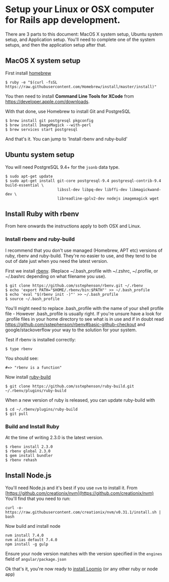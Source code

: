# Setup your Linux or OSX computer for Rails app development.

There are 3 parts to this document: MacOS X system setup, Ubuntu system setup, and Application setup. You'll need to complete one of the system setups, and then the application setup after that.

## MacOS X system setup

First install [homebrew](http://brew.sh)

```
$ ruby -e "$(curl -fsSL https://raw.githubusercontent.com/Homebrew/install/master/install)"
```

You then need to install __Command Line Tools for XCode__ from https://developer.apple.com/downloads.

With that done, use Homebrew to install Git and PostgreSQL

```
$ brew install git postgresql pkgconfig
$ brew install ImageMagick --with-perl
$ brew services start postgresql
```

And that's it. You can jump to 'Install rbenv and ruby-build'

## Ubuntu system setup

You will need PostgreSQL 9.4+ for the `jsonb` data type.

```
$ sudo apt-get update
$ sudo apt-get install git-core postgresql-9.4 postgresql-contrib-9.4 build-essential \
                       libssl-dev libpq-dev libffi-dev libmagickwand-dev \
                       libreadline-gplv2-dev nodejs imagemagick wget
```

## Install Ruby with rbenv

From here onwards the instructions apply to both OSX and Linux.

### Install rbenv and ruby-build

I recommend that you don't use managed (Homebrew, APT etc) versions of ruby, rbenv and ruby-build. They're no easier to use, and they tend to be out of date just when you need the latest version.

First we install [rbenv](https://github.com/sstephenson/rbenv). (Replace ~/.bash_profile with  ~/.zshrc, ~/.profile, or ~/.bashrc depending on what filename you use).

```
$ git clone https://github.com/sstephenson/rbenv.git ~/.rbenv
$ echo 'export PATH="$HOME/.rbenv/bin:$PATH"' >> ~/.bash_profile
$ echo 'eval "$(rbenv init -)"' >> ~/.bash_profile
$ source ~/.bash_profile
```

You'll might need to replace .bash_profile with the name of your shell profile file - However .bash_profile is usually right. If you're unsure have a look for .profile files in your home directory to see what is in use and if in doubt read https://github.com/sstephenson/rbenv#basic-github-checkout and google/stackoverflow your way to the solution for your system.

Test if rbenv is installed correctly:
```
$ type rbenv
```

You should see:
```
#=> "rbenv is a function"
```

Now install [ruby-build](https://github.com/sstephenson/ruby-build#readme)

```
$ git clone https://github.com/sstephenson/ruby-build.git ~/.rbenv/plugins/ruby-build
```

When a new version of ruby is released, you can update ruby-build with
```
$ cd ~/.rbenv/plugins/ruby-build
$ git pull
```

### Build and Install Ruby

At the time of writing 2.3.0 is the latest version.

```
$ rbenv install 2.3.0
$ rbenv global 2.3.0
$ gem install bundler
$ rbenv rehash
```

## Install Node.js

You'll need Node.js and it's best if you use `nvm` to install it. From [https://github.com/creationix/nvm](https://github.com/creationix/nvm) You'll find that you need to run:
```
curl -o- https://raw.githubusercontent.com/creationix/nvm/v0.31.1/install.sh | bash
```

Now build and install node

```
nvm install 7.4.0
nvm alias default 7.4.0
npm install -g gulp
```

Ensure your node version matches with the version specified in the `engines` field of `angular/package.json`

Ok that's it, you're now ready to [install Loomio](quickstart.md) (or any other ruby or node app)
